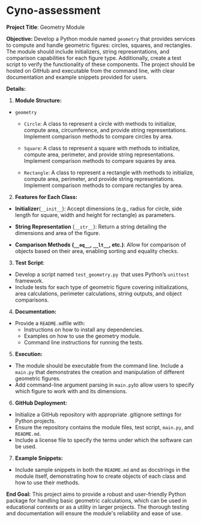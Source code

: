 # Cyno-assessment
**Project Title**: Geometry Module

**Objective:** Develop a Python module named `geometry` that provides services to compute and handle geometric figures: circles, squares, and rectangles. The module should include initializers, 
string representations, and comparison capabilities for each figure type. Additionally, create a test script to verify the functionality of these components. The project should be 
hosted on GitHub and executable from the command line, with clear documentation and example snippets provided for users.

**Details:**

1. **Module Structure:**
* `geometry`  
  * `Circle`: A class to represent a circle with methods to initialize, compute area, circumference, and provide string representations. Implement comparison methods to compare circles by area.

  * `Square`: A class to represent a square with methods to initialize, compute area, perimeter, and provide string representations. Implement comparison methods to compare squares by area.

  * `Rectangle`: A class to represent a rectangle with methods to initialize, compute area, perimeter, and provide string representations. Implement comparison methods to compare rectangles by area.

2. **Features for Each Class:**

* **Initializer**(`__init__`): Accept dimensions (e.g., radius for circle, side length for square, width and height for rectangle) as parameters.

* **String Representation** (`__str__`): Return a string detailing the dimensions and area of the figure.

* **Comparison Methods** **(`__eq__`, `__lt__`, etc.)**: Allow for comparison of objects based on their area, enabling sorting and equality checks.  

3. **Test Script**:  
  * Develop a script named `test_geometry.py `that uses Python’s `unittest` framework.
  * Include tests for each type of geometric figure covering initializations, area calculations, perimeter calculations, string outputs, and object comparisons.

4. **Documentation:**
  * Provide a `README.md`file with:  
    * Instructions on how to install any dependencies.
    * Examples on how to use the geometry module.
    * Command line instructions for running the tests.

5. **Execution:**  
  * The module should be executable from the command line. Include a `main.py` that demonstrates the creation and manipulation of different geometric figures.
  * Add command-line argument parsing in `main.py`to allow users to specify which figure to work with and its dimensions.

6. **GitHub Deployment:**  
  * Initialize a GitHub repository with appropriate .gitignore settings for Python projects.
  * Ensure the repository contains the module files, test script, `main.py`, and `README.md`.
  * Include a license file to specify the terms under which the software can be used.

7. **Example Snippets:**
  * Include sample snippets in both the `README.md` and as docstrings in the module itself, demonstrating how to create objects of each class and how to use their methods.  

  **End Goal:** This project aims to provide a robust and user-friendly Python package for handling basic geometric calculations, which can be used in educational contexts or as a utility in larger projects. The thorough testing and documentation will ensure the module's reliability and ease of use.
